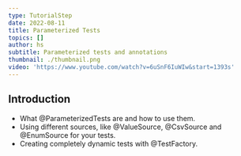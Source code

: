 ```yaml
---
type: TutorialStep
date: 2022-08-11
title: Parameterized Tests
topics: []
author: hs
subtitle: Parameterized tests and annotations
thumbnail: ./thumbnail.png
video: 'https://www.youtube.com/watch?v=6uSnF6IuWIw&start=1393s'
---
```


## Introduction

* What @ParameterizedTests are and how to use them.
* Using different sources, like @ValueSource, @CsvSource and @EnumSource for your tests.
* Creating completely dynamic tests with @TestFactory.
